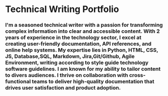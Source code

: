 # Technical Writing   Portfolio
### I'm a seasoned technical writer with a passion for transforming complex information into clear and accessible content. With 2 years of experience in the technology sector, I excel at creating user-friendly documentation, API references, and online help systems. My expertise lies in Python, HTML, CSS, JS, Database,SQL, Markdown, Jira,Git/Github, Agile Environment, writing according to style guide technology software guidelines. I am known for my ability to tailor content to divers audiences. I thrive on collaboration with cross-functional teams to deliver high-quality documentation that drives user satisfaction and product adoption.
